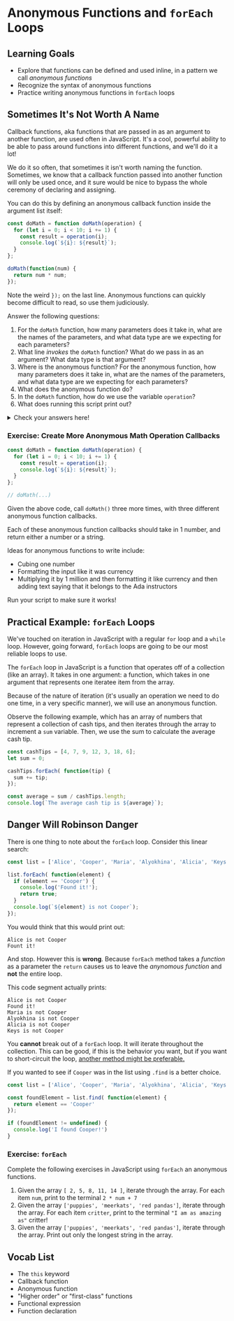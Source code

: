 # Anonymous Functions and `forEach` Loops

## Learning Goals

- Explore that functions can be defined and used inline, in a pattern we call _anonymous functions_
- Recognize the syntax of anonymous functions
- Practice writing anonymous functions in `forEach` loops

## Sometimes It's Not Worth A Name

Callback functions, aka functions that are passed in as an argument to another function, are used often in JavaScript. It's a cool, powerful ability to be able to pass around functions into different functions, and we'll do it a lot!

We do it so often, that sometimes it isn't worth naming the function. Sometimes, we know that a callback function passed into another function will only be used once, and it sure would be nice to bypass the whole ceremony of declaring and assigning.

You can do this by defining an anonymous callback function inside the argument list itself:

```javascript
const doMath = function doMath(operation) {
  for (let i = 0; i < 10; i += 1) {
    const result = operation(i);
    console.log(`${i}: ${result}`);
  }
};

doMath(function(num) {
  return num * num;
});
```

Note the weird `});` on the last line. Anonymous functions can quickly become difficult to read, so use them judiciously.


Answer the following questions:

1. For the `doMath` function, how many parameters does it take in, what are the names of the parameters, and what data type are we expecting for each parameters?
1. What line _invokes_ the `doMath` function? What do we pass in as an argument? What data type is that argument?
1. Where is the anonymous function? For the anonymous function, how many parameters does it take in, what are the names of the parameters, and what data type are we expecting for each parameters?
1. What does the anonymous function do?
1. In the `doMath` function, how do we use the variable `operation`?
1. What does running this script print out?

<details>

  <summary>
    Check your answers here!
  </summary>

  1. 1 parameter named `operation` that is a function
  1. `doMath(...)`. We pass in an anonymous function as an argument.
  1. The anonymous function is in the line where we invoke `doMath()`. It takes in 1 parameter named `num` that is a number
  1. The anonymous function squares the number (multiplies it with itself)
  1. Because `operation` is a function, we _invoke_ the `operation` function with `let result = operation(i);`
  1.
      ```
      0: 0
      1: 1
      2: 4
      3: 9
      4: 16
      5: 25
      6: 36
      7: 49
      8: 64
      9: 81
      ```

</details>

### Exercise: Create More Anonymous Math Operation Callbacks

```javascript
const doMath = function doMath(operation) {
  for (let i = 0; i < 10; i += 1) {
    const result = operation(i);
    console.log(`${i}: ${result}`);
  }
};

// doMath(...)
```

Given the above code, call `doMath()` three more times, with three different anonymous function callbacks.

Each of these anonymous function callbacks should take in 1 number, and return either a number or a string.

Ideas for anonymous functions to write include:
- Cubing one number
- Formatting the input like it was currency
- Multiplying it by 1 million and then formatting it like currency and then adding text saying that it belongs to the Ada instructors

Run your script to make sure it works!

## Practical Example: `forEach` Loops

We've touched on iteration in JavaScript with a regular `for` loop and a `while` loop. However, going forward, `forEach` loops are going to be our most reliable loops to use.

The `forEach` loop in JavaScript is a function that operates off of a collection (like an array). It takes in one argument: a function, which takes in one argument that represents one iteratee item from the array.

Because of the nature of iteration (it's usually an operation we need to do one time, in a very specific manner), we will use an anonymous function.

Observe the following example, which has an array of numbers that represent a collection of cash tips, and then iterates through the array to increment a `sum` variable. Then, we use the sum to calculate the average cash tip.

```javascript
const cashTips = [4, 7, 9, 12, 3, 18, 6];
let sum = 0;

cashTips.forEach( function(tip) {
  sum += tip;
});

const average = sum / cashTips.length;
console.log(`The average cash tip is ${average}`);
```

## Danger Will Robinson Danger

There is one thing to note about the `forEach` loop.  Consider this linear search:

```javascript
const list = ['Alice', 'Cooper', 'Maria', 'Alyokhina', 'Alicia', 'Keys'];

list.forEach( function(element) {
  if (element == 'Cooper') {
    console.log('Found it!');
    return true;
  }
  console.log(`${element} is not Cooper`);
});
```

You would think that this would print out:

```
Alice is not Cooper
Fount it!
```

And stop.  However this is **wrong**.  Because `forEach` method takes a _function_ as a parameter the `return` causes us to leave the _anynomous function_ and **not** the entire loop.  

This code segment actually prints:

```
Alice is not Cooper
Found it!
Maria is not Cooper
Alyokhina is not Cooper
Alicia is not Cooper
Keys is not Cooper
```

You **cannot** break out of a `forEach` loop.  It will iterate throughout the collection.  This can be good, if this is the behavior you want, but if you want to short-circuit the loop, [another method might be preferable.](http://frontendcollisionblog.com/javascript/2015/08/15/3-reasons-you-should-not-be-using-foreach.html)

If you wanted to see if `Cooper` was in the list using `.find` is a better choice.

```javascript
const list = ['Alice', 'Cooper', 'Maria', 'Alyokhina', 'Alicia', 'Keys'];

const foundElement = list.find( function(element) {
  return element == 'Cooper'
});

if (foundElement != undefined) {
  console.log('I found Cooper!')
}
```

### Exercise: `forEach`

Complete the following exercises in JavaScript using `forEach` an anonymous functions.

1. Given the array `[ 2, 5, 8, 11, 14 ]`, iterate through the array. For each item `num`, print to the terminal `2 * num + 7`
1. Given the array `['puppies', 'meerkats', 'red pandas']`, iterate through the array. For each item `critter`, print to the terminal `"I am as amazing as"` critter!
1. Given the array `['puppies', 'meerkats', 'red pandas']`, iterate through the array. Print out only the longest string in the array.

## Vocab List

- The `this` keyword
- Callback function
- Anonymous function
- "Higher order" or "first-class" functions
- Functional expression
- Function declaration
